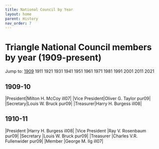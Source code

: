 ```yaml
---
title: National Council by Year
layout: home
parent: History
nav_order: 7
---
```

# Triangle National Council members by year (1909-present)

Jump to: [1909](#1909) 1911 1921 1931 1941 1951 1961 1971 1981 1991 2001 2011 2021

## <a name="1909">1909-10</a>

|President|Milton H. McCoy  ill07|
|Vice President|Oliver G. Taylor  pur09|
|Secretary|Louis W. Bruck  pur09|
|Treasurer|Harry H. Burgess  ill08|

## 1910-11

|President              |Harry H. Burgess  ill08|
|Vice President         |Ray V. Rosenbaum  pur09|
|Secretary              |Louis W. Bruck  pur09|
|Treasurer              |Charles V.R. Fullenwider  pur09|
|Member                 |George M. Ilg  ill07|

